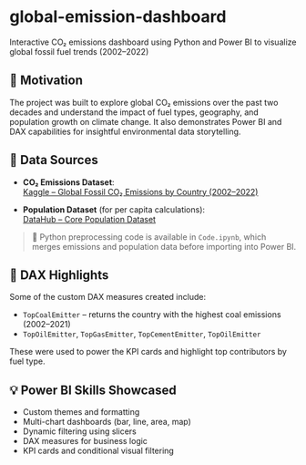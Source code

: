 # global-emission-dashboard
Interactive CO₂ emissions dashboard using Python and Power BI to visualize global fossil fuel trends (2002–2022)

## 🚀 Motivation

The project was built to explore global CO₂ emissions over the past two decades and understand the impact of fuel types, geography, and population growth on climate change. It also demonstrates Power BI and DAX capabilities for insightful environmental data storytelling.

## 📁 Data Sources

- **CO₂ Emissions Dataset**:  
  [Kaggle – Global Fossil CO₂ Emissions by Country (2002–2022)](https://www.kaggle.com/datasets/thedevastator/global-fossil-co2-emissions-by-country-2002-2022)

- **Population Dataset** (for per capita calculations):  
  [DataHub – Core Population Dataset](https://datahub.io/core/population)

> 🧪 Python preprocessing code is available in `Code.ipynb`, which merges emissions and population data before importing into Power BI.


## 🧠 DAX Highlights

Some of the custom DAX measures created include:

- `TopCoalEmitter` – returns the country with the highest coal emissions (2002–2021)
- `TopOilEmitter`, `TopGasEmitter`, `TopCementEmitter`, `TopOilEmitter`

These were used to power the KPI cards and highlight top contributors by fuel type.

## 💡 Power BI Skills Showcased

- Custom themes and formatting
- Multi-chart dashboards (bar, line, area, map)
- Dynamic filtering using slicers
- DAX measures for business logic
- KPI cards and conditional visual filtering
